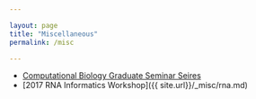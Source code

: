 ```yaml
---

layout: page
title: "Miscellaneous"
permalink: /misc

---
```


* [Computational Biology Graduate Seminar Seires]({{site.url}/_misc/cbgs.md})
* [2017 RNA Informatics Workshop]({{ site.url}}/_misc/rna.md)
